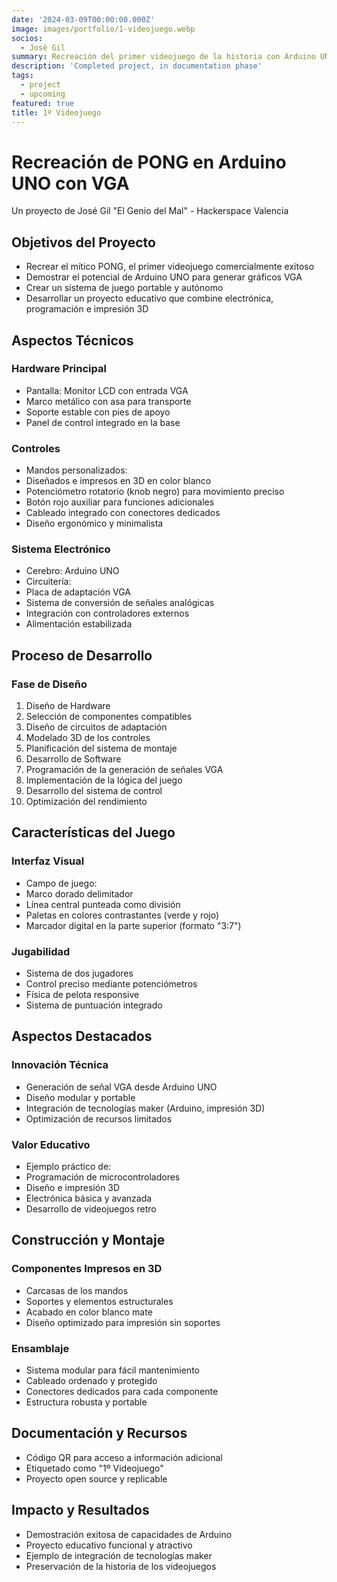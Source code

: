 ```yaml
---
date: '2024-03-09T00:00:00.000Z'
image: images/portfolio/1-videojuego.webp
socios:
  - José Gil
summary: Recreación del primer videojuego de la historia con Arduino UNO vía VGA
description: 'Completed project, in documentation phase'
tags:
  - project
  - upcoming
featured: true
title: 1º Videojuego
---
```


# Recreación de PONG en Arduino UNO con VGA

Un proyecto de José Gil "El Genio del Mal" - Hackerspace Valencia

## Objetivos del Proyecto

* Recrear el mítico PONG, el primer videojuego comercialmente exitoso
* Demostrar el potencial de Arduino UNO para generar gráficos VGA
* Crear un sistema de juego portable y autónomo
* Desarrollar un proyecto educativo que combine electrónica, programación e impresión 3D

## Aspectos Técnicos

### Hardware Principal

* Pantalla: Monitor LCD con entrada VGA 
* Marco metálico con asa para transporte
* Soporte estable con pies de apoyo
* Panel de control integrado en la base

### Controles

* Mandos personalizados: 
* Diseñados e impresos en 3D en color blanco
* Potenciómetro rotatorio (knob negro) para movimiento preciso
* Botón rojo auxiliar para funciones adicionales
* Cableado integrado con conectores dedicados
* Diseño ergonómico y minimalista

### Sistema Electrónico

* Cerebro: Arduino UNO
* Circuitería: 
* Placa de adaptación VGA
* Sistema de conversión de señales analógicas
* Integración con controladores externos
* Alimentación estabilizada

## Proceso de Desarrollo

### Fase de Diseño

1. Diseño de Hardware 
2. Selección de componentes compatibles
3. Diseño de circuitos de adaptación
4. Modelado 3D de los controles
5. Planificación del sistema de montaje
6. Desarrollo de Software 
7. Programación de la generación de señales VGA
8. Implementación de la lógica del juego
9. Desarrollo del sistema de control
10. Optimización del rendimiento

## Características del Juego

### Interfaz Visual

* Campo de juego: 
* Marco dorado delimitador
* Línea central punteada como división
* Paletas en colores contrastantes (verde y rojo)
* Marcador digital en la parte superior (formato "3:7")

### Jugabilidad

* Sistema de dos jugadores
* Control preciso mediante potenciómetros
* Física de pelota responsive
* Sistema de puntuación integrado

## Aspectos Destacados

### Innovación Técnica

* Generación de señal VGA desde Arduino UNO
* Diseño modular y portable
* Integración de tecnologías maker (Arduino, impresión 3D)
* Optimización de recursos limitados

### Valor Educativo

* Ejemplo práctico de: 
* Programación de microcontroladores
* Diseño e impresión 3D
* Electrónica básica y avanzada
* Desarrollo de videojuegos retro

## Construcción y Montaje

### Componentes Impresos en 3D

* Carcasas de los mandos
* Soportes y elementos estructurales
* Acabado en color blanco mate
* Diseño optimizado para impresión sin soportes

### Ensamblaje

* Sistema modular para fácil mantenimiento
* Cableado ordenado y protegido
* Conectores dedicados para cada componente
* Estructura robusta y portable

## Documentación y Recursos

* Código QR para acceso a información adicional
* Etiquetado como "1º Videojuego"
* Proyecto open source y replicable

## Impacto y Resultados

* Demostración exitosa de capacidades de Arduino
* Proyecto educativo funcional y atractivo
* Ejemplo de integración de tecnologías maker
* Preservación de la historia de los videojuegos
